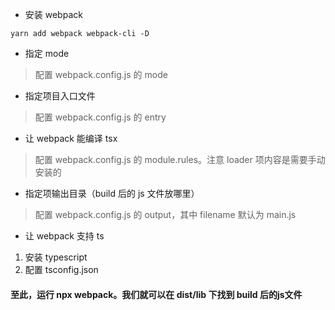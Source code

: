 * 安装 webpack
```
yarn add webpack webpack-cli -D
``` 
* 指定 mode
> 配置 webpack.config.js 的 mode

* 指定项目入口文件
> 配置 webpack.config.js 的 entry 

* 让 webpack 能编译 tsx
> 配置 webpack.config.js 的 module.rules。注意 loader 项内容是需要手动安装的

* 指定项输出目录（build 后的 js 文件放哪里）
> 配置 webpack.config.js 的 output，其中 filename 默认为 main.js

* 让 webpack 支持 ts
1. 安装 typescript
2. 配置 tsconfig.json

#### 至此，运行 npx webpack。我们就可以在 dist/lib 下找到 build 后的js文件

